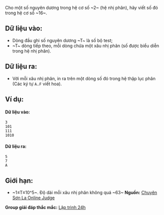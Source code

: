 Cho một số nguyên dương trong hệ cơ số ~2~ (hệ nhị phân), hãy viết số đó trong hệ cơ số ~16~.

## Dữ liệu vào:
- Dòng đầu ghi số nguyên dương ~T~ là số bộ test;
- ~T~ dòng tiếp theo, mỗi dòng chứa một xâu nhị phân (số được biểu diễn trong hệ nhị phân).

## Dữ liệu ra:
- Với mỗi xâu nhị phân, in ra trên một dòng số đó trong hệ thập lục phân (Các ký tự `A`..`F` viết hoa).

## Ví dụ:
#### Dữ liệu vào:
```
3
101
111
1010
```

#### Dữ liệu ra:
```
5
7
A
```

## Giới hạn:
- ~1≤T≤10^5~. Độ dài mỗi xâu nhị phân không quá ~63~
**Nguồn:** [Chuyên Sơn La Online Judge](http://csloj.ddns.net/)

**Group giải đáp thắc mắc:** [Lập trình 24h](https://www.facebook.com/groups/1386904321519984)